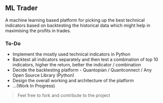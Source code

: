 ## ML Trader

A machine learning based platform for picking up the best technical indicators based on backtesting the historical data which might help in maximising the profits in trades.

### To-Do
  - Implement the mostly used technical indicators in Python
  - Backtest all indicators separately and then test a combination of top 10 indicators, higher the return, better the indicator / combination
  - Decide the backtesting platform - Quantopian / Quantconnect / Any Open Source Library (Python)
  - Design the overall working and architecture of the platform 
  -  ...(Work In Progress)
  
  
> Feel free to fork and contribute to the project
